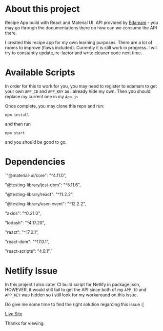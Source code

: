 # About this project

Recipe App build with React and Material UI. API provided by [Edamam](www.edamam.com) - you may go through the documentations there on how can we consume the API there.

I created this recipe app for my own learning purposes. There are a lot of rooms to improve (flaws included). Currently it is still work in progress. I will try to constantly update, re-factor and write cleaner code next time.


# Available Scripts

In order for this to work for you, you may need to register to edamam to get your own `APP_ID` and `APP_KEY` as i already hide my own. Then you should replace my current one in my `App.js`

Once complete, you may clone this repo and run:

`npm install`

and then run

`npm start`

and you should be good to go.

# Dependencies
`"@material-ui/core": "^4.11.0",

"@testing-library/jest-dom": "^5.11.6",

"@testing-library/react": "^11.2.2",

"@testing-library/user-event": "^12.2.2",

"axios": "^0.21.0",

"lodash": "^4.17.20",

"react": "^17.0.1",

"react-dom": "^17.0.1",

"react-scripts": "4.0.1",`

# Netlify Issue
In this project I also cater CI build script for Netlify in package.json, HOWEVER, it would still fail to get the API since both of my `APP_ID` and `APP_KEY` was hidden so i still look for my workaround on this issue. 

Do give me some time to find the right solution regarding this issue :[

[Live Site](https://epic-bohr-fa9580.netlify.app/)

Thanks for viewing.
